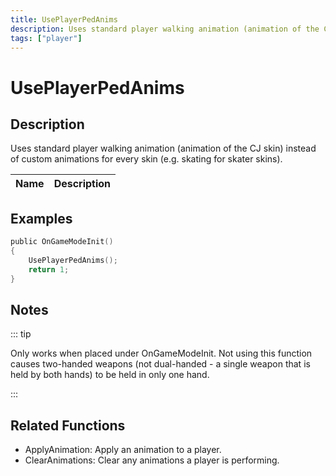 ```yaml
---
title: UsePlayerPedAnims
description: Uses standard player walking animation (animation of the CJ skin) instead of custom animations for every skin (e.
tags: ["player"]
---
```


# UsePlayerPedAnims

## Description

Uses standard player walking animation (animation of the CJ skin) instead of custom animations for every skin (e.g. skating for skater skins).

| Name | Description |
| ---- | ----------- |


## Examples

```c
public OnGameModeInit()
{
    UsePlayerPedAnims();
    return 1;
}
```

## Notes

::: tip

Only works when placed under OnGameModeInit.
Not using this function causes two-handed weapons (not dual-handed - a single weapon that is held by both hands) to be held in only one hand.

:::

## Related Functions

- ApplyAnimation: Apply an animation to a player.
- ClearAnimations: Clear any animations a player is performing.
